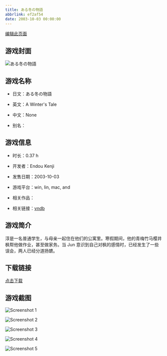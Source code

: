 ```yaml
---
title: ある冬の物語
abbrlink: ef2af54
date: 2003-10-03 00:00:00
---
```

[编辑此页面](https://github.com/ACG-3/ADV3-source/blob/main/source/_posts/%D0%97%D0%B8%D0%BC%D0%BD%D1%8F%D1%8F%20%D0%A1%D0%BA%D0%B0%D0%B7%D0%BA%D0%B0.md)

## 游戏封面

![ある冬の物語](https://pan.timero.xyz/d/onedrive/img_lib_001/%D0%97%D0%B8%D0%BC%D0%BD%D1%8F%D1%8F%20%D0%A1%D0%BA%D0%B0%D0%B7%D0%BA%D0%B0_cover.avif)


## 游戏名称

- 日文：ある冬の物語
- 英文：A Winter's Tale
- 中文：None

- 别名：


## 游戏信息

- 时长：0.37 h
- 开发者：Endou Kenji
- 发售日期：2003-10-03
- 游戏平台：win, lin, mac, and
- 相关作品：

- 相关链接：[vndb](https://vndb.org/v288)


## 游戏简介

淳是一名普通学生，与母亲一起住在他们的公寓里。寒假期间，他的青梅竹马樱井枫帮他做作业，甚至做家务。当 Jun 意识到自己对枫的感情时，已经发生了一些误会，两人已经分道扬镳。


## 下载链接

[点击下载](https://pan.timero.xyz/onedrive/adv_lib_001/%D0%97%D0%B8%D0%BC%D0%BD%D1%8F%D1%8F%20%D0%A1%D0%BA%D0%B0%D0%B7%D0%BA%D0%B0)


## 游戏截图


![Screenshot 1](https://pan.timero.xyz/d/onedrive/img_lib_001/%D0%97%D0%B8%D0%BC%D0%BD%D1%8F%D1%8F%20%D0%A1%D0%BA%D0%B0%D0%B7%D0%BA%D0%B0_Screenshot_1.avif)

![Screenshot 2](https://pan.timero.xyz/d/onedrive/img_lib_001/%D0%97%D0%B8%D0%BC%D0%BD%D1%8F%D1%8F%20%D0%A1%D0%BA%D0%B0%D0%B7%D0%BA%D0%B0_Screenshot_2.avif)

![Screenshot 3](https://pan.timero.xyz/d/onedrive/img_lib_001/%D0%97%D0%B8%D0%BC%D0%BD%D1%8F%D1%8F%20%D0%A1%D0%BA%D0%B0%D0%B7%D0%BA%D0%B0_Screenshot_3.avif)

![Screenshot 4](https://pan.timero.xyz/d/onedrive/img_lib_001/%D0%97%D0%B8%D0%BC%D0%BD%D1%8F%D1%8F%20%D0%A1%D0%BA%D0%B0%D0%B7%D0%BA%D0%B0_Screenshot_4.avif)

![Screenshot 5](https://pan.timero.xyz/d/onedrive/img_lib_001/%D0%97%D0%B8%D0%BC%D0%BD%D1%8F%D1%8F%20%D0%A1%D0%BA%D0%B0%D0%B7%D0%BA%D0%B0_Screenshot_5.avif)

